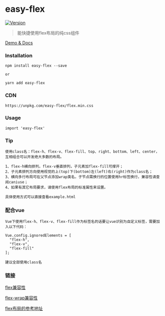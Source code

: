 # easy-flex
<a href="https://www.npmjs.com/package/easy-flex"><img src="https://img.shields.io/npm/v/easy-flex.svg?sanitize=true" alt="Version"></a>

> 能快捷使用flex布局的纯css组件

[Demo & Docs](https://liu_changkang.gitee.io/easy-flex/)

### Installation
```
npm install easy-flex --save

or

yarn add easy-flex
```

### CDN
```
https://unpkg.com/easy-flex/flex.min.css
```

### Usage
```
import 'easy-flex'
```

### Tip
```
使用class名：flex-h、flex-v、flex-fill、top、right、bottom、left、center，互相组合可以开发绝大多数的布局。

1、flex-h横向排列，flex-v垂直排列，子元素加flex-fill可撑开；
2、子元素排列方向使用视觉的上(top)下(bottom)左(left)右(right)作为class名；
3、横向多行布局可在父节点添加wrap类名，子节点需换行的位置使用hr标签换行，兼容性请查阅caniuse；
4、如果有其它布局要求，请使用flex布局的标准属性来设置。

具体使用方式可以直接查看example.html
```

### 配合vue
```
Vue下使用flex-h、flex-v、flex-fill作为标签名的话要让vue识别为自定义标签，需要加入以下代码：

Vue.config.ignoredElements = [
  "flex-h",
  "flex-v",
  "flex-fill"
];

建议全部使用class名
```

### 链接
[flex兼容性](https://caniuse.com/?search=css%20flex)

[flex-wrap兼容性](https://caniuse.com/?search=flex-wrap)

[flex布局的参考地址](http://www.ruanyifeng.com/blog/2015/07/flex-grammar.html)